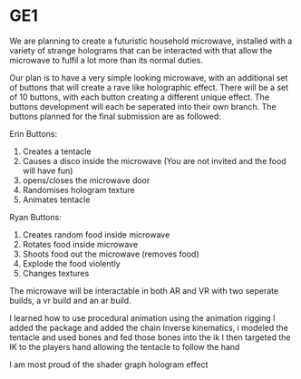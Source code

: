 # GE1
We are planning to create a futuristic household microwave, installed with a variety of strange holograms that can be interacted with that allow the microwave to fulfil a lot more than its normal duties. 

Our plan is to have a very simple looking microwave, with an additional set of buttons that will create a rave like holographic effect. There will be a set of 10 buttons, with each button creating a different unique effect. The buttons development will each be seperated into their own branch. The buttons planned for the final submission are as followed:

Erin Buttons:
1. Creates a tentacle
2. Causes a disco inside the microwave (You are not invited and the food will have fun)
3. opens/closes the microwave door
4. Randomises hologram texture
5. Animates tentacle

Ryan Buttons:
1. Creates random food inside microwave
2. Rotates food inside microwave
3. Shoots food out the microwave (removes food)
4. Explode the food violently
5. Changes textures

The microwave will be interactable in both AR and VR with two seperate builds, a vr build and an ar build. 

I learned how to use procedural animation using the animation rigging 
I added the package and added the chain Inverse kinematics, i modeled the tentacle and used bones and fed those bones into the ik
I then targeted the IK to the players hand allowing the tentacle to follow the hand

I am most proud of the shader graph hologram effect 
